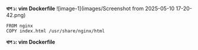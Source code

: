 __ধাপ ১: vim Dockerfile__
![image-1](images/Screenshot from 2025-05-10 17-20-42.png)
 ```
FROM nginx
COPY index.html /usr/share/nginx/html
```
__ধাপ ১: vim Dockerfile__

